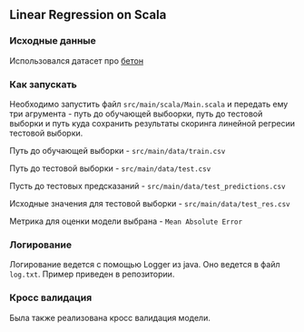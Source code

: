 ## Linear Regression on Scala
### Исходные данные
Использовался датасет про [бетон](https://www.kaggle.com/datasets/niteshyadav3103/concrete-compressive-strength)

### Как запускать
Необходимо запустить файл `src/main/scala/Main.scala` и передать ему три агрумента - 
путь до обучающей выбоорки, путь до тестовой выборки и 
путь куда сохранить результаты скоринга линейной регресии тестовой выборки. 

Путь до обучающей выборки - `src/main/data/train.csv`

Путь до тестовой выборки - `src/main/data/test.csv`

Пусть до тестовых предсказаний - `src/main/data/test_predictions.csv`

Исходные значения для тестовой выборки - `src/main/data/test_res.csv`

Метрика для оценки модели выбрана - `Mean Absolute Error`

### Логирование

Логирование ведется с помощью Logger из java. 
Оно ведется в файл `log.txt`. Пример приведен в репозитории.

### Кросс валидация

Была также реализована кросс валидация модели.
